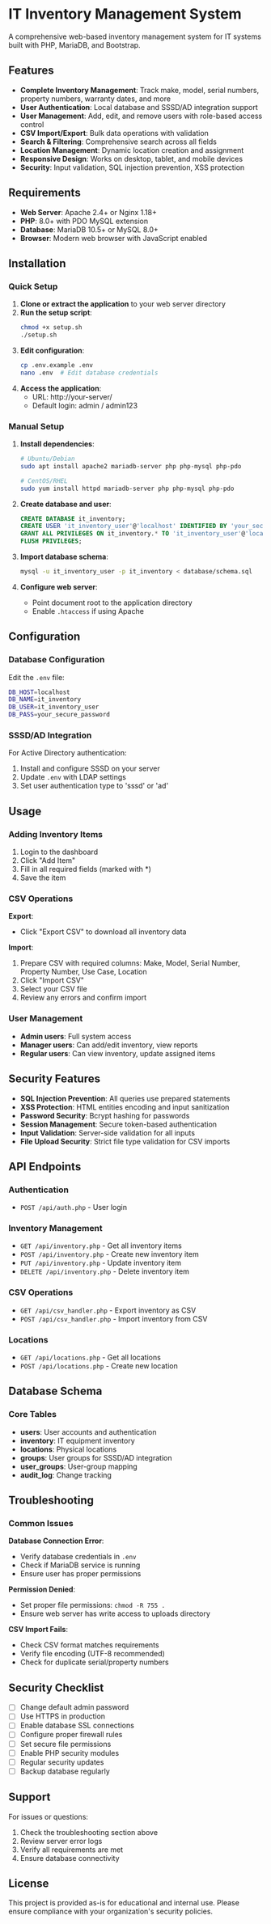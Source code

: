 # IT Inventory Management System

A comprehensive web-based inventory management system for IT systems built with PHP, MariaDB, and Bootstrap.

## Features

- **Complete Inventory Management**: Track make, model, serial numbers, property numbers, warranty dates, and more
- **User Authentication**: Local database and SSSD/AD integration support
- **User Management**: Add, edit, and remove users with role-based access control
- **CSV Import/Export**: Bulk data operations with validation
- **Search & Filtering**: Comprehensive search across all fields
- **Location Management**: Dynamic location creation and assignment
- **Responsive Design**: Works on desktop, tablet, and mobile devices
- **Security**: Input validation, SQL injection prevention, XSS protection

## Requirements

- **Web Server**: Apache 2.4+ or Nginx 1.18+
- **PHP**: 8.0+ with PDO MySQL extension
- **Database**: MariaDB 10.5+ or MySQL 8.0+
- **Browser**: Modern web browser with JavaScript enabled

## Installation

### Quick Setup

1. **Clone or extract the application** to your web server directory
2. **Run the setup script**:
   ```bash
   chmod +x setup.sh
   ./setup.sh
   ```
3. **Edit configuration**:
   ```bash
   cp .env.example .env
   nano .env  # Edit database credentials
   ```
4. **Access the application**:
   - URL: http://your-server/
   - Default login: admin / admin123

### Manual Setup

1. **Install dependencies**:
   ```bash
   # Ubuntu/Debian
   sudo apt install apache2 mariadb-server php php-mysql php-pdo
   
   # CentOS/RHEL
   sudo yum install httpd mariadb-server php php-mysql php-pdo
   ```

2. **Create database and user**:
   ```sql
   CREATE DATABASE it_inventory;
   CREATE USER 'it_inventory_user'@'localhost' IDENTIFIED BY 'your_secure_password';
   GRANT ALL PRIVILEGES ON it_inventory.* TO 'it_inventory_user'@'localhost';
   FLUSH PRIVILEGES;
   ```

3. **Import database schema**:
   ```bash
   mysql -u it_inventory_user -p it_inventory < database/schema.sql
   ```

4. **Configure web server**:
   - Point document root to the application directory
   - Enable `.htaccess` if using Apache

## Configuration

### Database Configuration
Edit the `.env` file:
```bash
DB_HOST=localhost
DB_NAME=it_inventory
DB_USER=it_inventory_user
DB_PASS=your_secure_password
```

### SSSD/AD Integration
For Active Directory authentication:
1. Install and configure SSSD on your server
2. Update `.env` with LDAP settings
3. Set user authentication type to 'sssd' or 'ad'

## Usage

### Adding Inventory Items
1. Login to the dashboard
2. Click "Add Item"
3. Fill in all required fields (marked with *)
4. Save the item

### CSV Operations
**Export**:
- Click "Export CSV" to download all inventory data

**Import**:
1. Prepare CSV with required columns: Make, Model, Serial Number, Property Number, Use Case, Location
2. Click "Import CSV"
3. Select your CSV file
4. Review any errors and confirm import

### User Management
- **Admin users**: Full system access
- **Manager users**: Can add/edit inventory, view reports
- **Regular users**: Can view inventory, update assigned items

## Security Features

- **SQL Injection Prevention**: All queries use prepared statements
- **XSS Protection**: HTML entities encoding and input sanitization
- **Password Security**: Bcrypt hashing for passwords
- **Session Management**: Secure token-based authentication
- **Input Validation**: Server-side validation for all inputs
- **File Upload Security**: Strict file type validation for CSV imports

## API Endpoints

### Authentication
- `POST /api/auth.php` - User login

### Inventory Management
- `GET /api/inventory.php` - Get all inventory items
- `POST /api/inventory.php` - Create new inventory item
- `PUT /api/inventory.php` - Update inventory item
- `DELETE /api/inventory.php` - Delete inventory item

### CSV Operations
- `GET /api/csv_handler.php` - Export inventory as CSV
- `POST /api/csv_handler.php` - Import inventory from CSV

### Locations
- `GET /api/locations.php` - Get all locations
- `POST /api/locations.php` - Create new location

## Database Schema

### Core Tables
- **users**: User accounts and authentication
- **inventory**: IT equipment inventory
- **locations**: Physical locations
- **groups**: User groups for SSSD/AD integration
- **user_groups**: User-group mapping
- **audit_log**: Change tracking

## Troubleshooting

### Common Issues

**Database Connection Error**:
- Verify database credentials in `.env`
- Check if MariaDB service is running
- Ensure user has proper permissions

**Permission Denied**:
- Set proper file permissions: `chmod -R 755 .`
- Ensure web server has write access to uploads directory

**CSV Import Fails**:
- Check CSV format matches requirements
- Verify file encoding (UTF-8 recommended)
- Check for duplicate serial/property numbers

## Security Checklist

- [ ] Change default admin password
- [ ] Use HTTPS in production
- [ ] Enable database SSL connections
- [ ] Configure proper firewall rules
- [ ] Set secure file permissions
- [ ] Enable PHP security modules
- [ ] Regular security updates
- [ ] Backup database regularly

## Support

For issues or questions:
1. Check the troubleshooting section above
2. Review server error logs
3. Verify all requirements are met
4. Ensure database connectivity

## License

This project is provided as-is for educational and internal use. Please ensure compliance with your organization's security policies.
